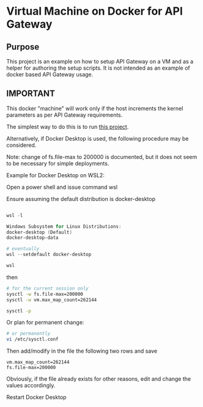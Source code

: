 # Virtual Machine on Docker for API Gateway

## Purpose

This project is an example on how to setup API Gateway on a VM and as a helper for authoring the setup scripts. It is not intended as an example of docker based API Gateway usage.

## IMPORTANT

This docker "machine" will work only if the host increments the kernel parameters as per API Gateway requirements.

The simplest way to do this is to run [this project](https://github.com/Myhael76/sag-unattented-installations/tree/main/04.support/alpine-set-elk-prerequisites).

Alternatively, if Docker Desktop is used, the following procedure may be considered.

Note: change of fs.file-max to 200000 is documented, but it does not seem to be necessary for simple deployments.

Example for Docker Desktop on WSL2:

Open a power shell and issue command wsl

Ensure assuming the default distribution is docker-desktop

```powershell

wsl -l

Windows Subsystem for Linux Distributions:
docker-desktop (Default)
docker-desktop-data

# eventually
wsl --setdefault docker-desktop

wsl
```

then

```bash
# for the current session only
sysctl -w fs.file-max=200000
sysctl -w vm.max_map_count=262144

sysctl -p
```

Or plan for permanent change:

```bash
# or permanently
vi /etc/sysctl.conf

```

Then add/modify in the file the following two rows and save

```text
vm.max_map_count=262144
fs.file-max=200000
```


Obviously, if the file already exists for other reasons, edit and change the values accordingly.

Restart Docker Desktop

